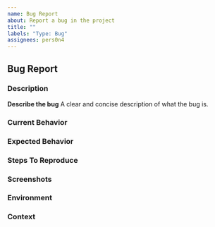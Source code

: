 ```yaml
---
name: Bug Report
about: Report a bug in the project
title: ""
labels: "Type: Bug"
assignees: pers0n4
---
```


<!--
NOTE: Please search to see if an issue already exists for the bug you encountered.
-->

## Bug Report

### Description

**Describe the bug**
A clear and concise description of what the bug is.

### Current Behavior

<!-- A concise description of what you're experiencing. -->

### Expected Behavior

<!-- A concise description of what you expected to happen. -->

### Steps To Reproduce

<!-- Example: steps to reproduce the behavior.
1. 
2. 
3. 
-->

### Screenshots

<!-- If applicable, add screenshots to help explain your problem. -->

### Environment

<!-- Example:
- Version: 
- Browser: 
- OS: 
-->

### Context

<!-- Links? References? Anything that will give us more context about the issue that you are encountering! -->
